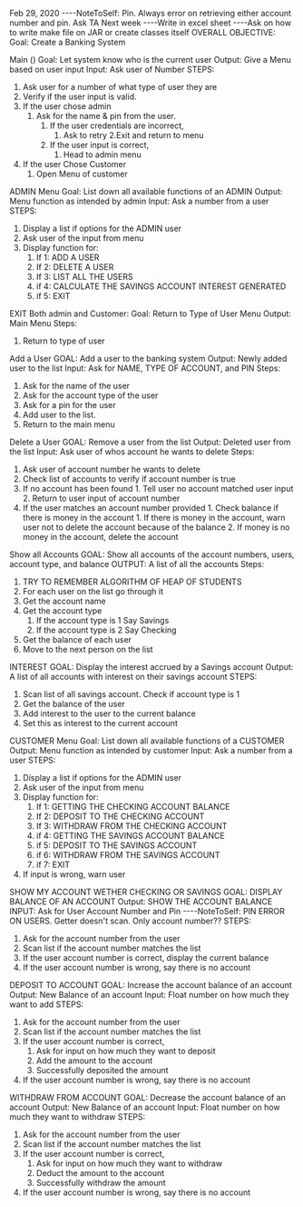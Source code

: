 Feb 29, 2020
----NoteToSelf: Pin. Always error on retrieving either account number and pin. Ask TA Next week
----Write in excel sheet
----Ask on how to write make file on JAR or create classes itself
OVERALL OBJECTIVE:
Goal: Create a Banking System

Main ()
Goal: Let system know who is the current user
Output: Give a Menu based on user input
Input: Ask user of Number
STEPS:
1. Ask user for a number of what type of user they are 
2. Verify if the user input is valid.
3. If the user chose admin
	1. Ask for the name & pin from the user.
		1. If the user credentials are incorrect,
			1. Ask to retry
			2.Exit and return to menu
		2. If the user input is correct,
			1. Head to admin menu
4. If the user Chose Customer
	1. Open Menu of customer

ADMIN Menu
Goal: List down all available functions of an ADMIN
Output: Menu function as intended by admin
Input: Ask a number from a user
STEPS:
1. Display a list if options for the ADMIN user
2. Ask user of the input from menu
3. Display function for:
	1. If 1: ADD A USER
	2. If 2: DELETE A USER
	3. If 3: LIST ALL THE USERS
	4. if 4: CALCULATE THE SAVINGS ACCOUNT INTEREST GENERATED
	5. if 5: EXIT
	
EXIT Both admin and Customer:
Goal: Return to Type of User Menu
Output: Main Menu
Steps:
1. Return to type of user	

Add a User
GOAL: Add a user to the banking system 
Output: Newly added user to the list
Input: Ask for NAME, TYPE OF ACCOUNT, and PIN
Steps: 
1. Ask for the name of the user 
2. Ask for the account type of the user 
3. Ask for a pin for the user 
4. Add user to the list.
5. Return to the main menu

Delete a User
GOAL: Remove a user from the list
Output: Deleted user from the list
Input: Ask user of whos account he wants to delete
Steps: 
1. Ask user of account number he wants to delete 
2. Check list of accounts to verify if account number is true
3. If no account has been found
		1. Tell user no account matched user input
		2. Return to user input of account number
4. If the user matches an account number provided
		1. Check balance if there is money in the account
			1. If there is money in the account, warn user not to delete the account because of the balance
			2. If money is no money in the account, delete the account
			
Show all Accounts
GOAL: Show all accounts of the account numbers, users, account type, and balance 
OUTPUT: A list of all the accounts
Steps:
1. TRY TO REMEMBER ALGORITHM OF HEAP OF STUDENTS
2. For each user on the list go through it
3. Get the account name
4. Get the account type
	1. If the account type is 1 Say Savings
	2. If the account type is 2 Say Checking
5. 	Get the balance of each user
6. Move to the next person on the list

INTEREST
GOAL: Display the interest accrued by a Savings account
Output: A list of all accounts with interest on their savings account 
STEPS:
1. Scan list of all savings account. Check if account type is 1
2. Get the balance of the user
3. Add interest to the user to the current balance
4. Set this as interest to the current account

CUSTOMER Menu
Goal: List down all available functions of a CUSTOMER
Output: Menu function as intended by customer
Input: Ask a number from a user
STEPS:
1. Display a list if options for the ADMIN user
2. Ask user of the input from menu
3. Display function for:
	1. If 1: GETTING THE CHECKING ACCOUNT BALANCE
	2. If 2: DEPOSIT TO THE CHECKING ACCOUNT
	3. If 3: WITHDRAW FROM THE CHECKING ACCOUNT
	4. if 4: GETTING THE SAVINGS ACCOUNT BALANCE
	5. if 5: DEPOSIT TO THE SAVINGS ACCOUNT
	6. if 6: WITHDRAW FROM THE SAVINGS ACCOUNT
	7. if 7: EXIT
4. If input is wrong, warn user	

SHOW MY ACCOUNT WETHER CHECKING OR SAVINGS
GOAL: DISPLAY BALANCE OF AN ACCOUNT
Output: SHOW THE ACCOUNT BALANCE
INPUT: Ask for User Account Number and Pin
----NoteToSelf: PIN ERROR ON USERS. Getter doesn't scan. Only account number??
STEPS:
1. Ask for the account number from the user
2. Scan list if the account number matches the list
3. If the user account number is correct, display the current balance
4. If the user account number is wrong, say there is no account

DEPOSIT TO ACCOUNT
GOAL: Increase the account balance of an account
Output: New Balance of an account
Input: Float number on how much they want to add
STEPS:
1. Ask for the account number from the user
2. Scan list if the account number matches the list
3. If the user account number is correct,
	1. Ask for input on how much they want to deposit
	2. Add the amount to the account
	3. Successfully deposited the amount
4. If the user account number is wrong, say there is no account

WITHDRAW FROM ACCOUNT
GOAL: Decrease the account balance of an account
Output: New Balance of an account
Input: Float number on how much they want to withdraw
STEPS:
1. Ask for the account number from the user
2. Scan list if the account number matches the list
3. If the user account number is correct,
	1. Ask for input on how much they want to withdraw
	2. Deduct the amount to the account
	3. Successfully withdraw the amount
4. If the user account number is wrong, say there is no account
